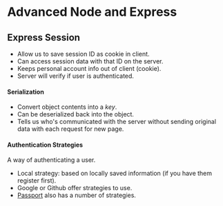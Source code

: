 # Advanced Node and Express

## Express Session
- Allow us to save session ID as cookie in client.
- Can access session data with that ID on the server.
- Keeps personal account info out of client (cookie).
- Server will verify if user is authenticated.

#### Serialization
- Convert object contents into a *key*.
- Can be deserialized back into the object.
- Tells us who's communicated with the server without sending original data with each request for new page.

#### Authentication Strategies
A way of authenticating a user.
- Local strategy: based on locally saved information (if you have them register first).
- Google or Github offer strategies to use.
- [Passport](http://www.passportjs.org/) also has a number of strategies.